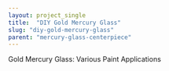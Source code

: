 ```yaml
---
layout: project_single
title:  "DIY Gold Mercury Glass"
slug: "diy-gold-mercury-glass"
parent: "mercury-glass-centerpiece"
---
```

Gold Mercury Glass: Various Paint Applications